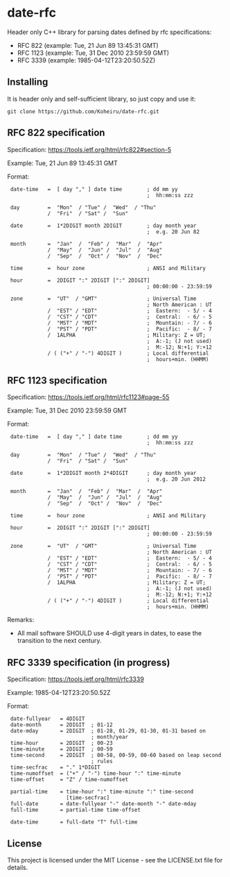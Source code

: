 # date-rfc
Header only C++ library for parsing dates defined by rfc specifications:
 - RFC 822 (example: Tue, 21 Jun 89 13:45:31 GMT)
 - RFC 1123 (example: Tue, 31 Dec 2010 23:59:59 GMT)
 - RFC 3339 (example: 1985-04-12T23:20:50.52Z)

## Installing
It is header only and self-sufficient library, so just copy and use it:
```
git clone https://github.com/Koheiru/date-rfc.git
```

## RFC 822 specification
Specification: https://tools.ietf.org/html/rfc822#section-5

Example: Tue, 21 Jun 89 13:45:31 GMT

Format:

     date-time   =  [ day "," ] date time        ; dd mm yy
                                                 ;  hh:mm:ss zzz
     
     day         =  "Mon"  / "Tue" /  "Wed"  / "Thu"
                 /  "Fri"  / "Sat" /  "Sun"
     
     date        =  1*2DIGIT month 2DIGIT        ; day month year
                                                 ;  e.g. 20 Jun 82
     
     month       =  "Jan"  /  "Feb" /  "Mar"  /  "Apr"
                 /  "May"  /  "Jun" /  "Jul"  /  "Aug"
                 /  "Sep"  /  "Oct" /  "Nov"  /  "Dec"
     
     time        =  hour zone                    ; ANSI and Military
     
     hour        =  2DIGIT ":" 2DIGIT [":" 2DIGIT]
                                                 ; 00:00:00 - 23:59:59
     
     zone        =  "UT"  / "GMT"                ; Universal Time
                                                 ; North American : UT
                 /  "EST" / "EDT"                ;  Eastern:  - 5/ - 4
                 /  "CST" / "CDT"                ;  Central:  - 6/ - 5
                 /  "MST" / "MDT"                ;  Mountain: - 7/ - 6
                 /  "PST" / "PDT"                ;  Pacific:  - 8/ - 7
                 /  1ALPHA                       ; Military: Z = UT;
                                                 ;  A:-1; (J not used)
                                                 ;  M:-12; N:+1; Y:+12
                 / ( ("+" / "-") 4DIGIT )        ; Local differential
                                                 ;  hours+min. (HHMM)

## RFC 1123 specification
Specification: https://tools.ietf.org/html/rfc1123#page-55

Example: Tue, 31 Dec 2010 23:59:59 GMT

Format:

     date-time   =  [ day "," ] date time        ; dd mm yy
                                                 ;  hh:mm:ss zzz
     
     day         =  "Mon"  / "Tue" /  "Wed"  / "Thu"
                 /  "Fri"  / "Sat" /  "Sun"
     
     date        =  1*2DIGIT month 2*4DIGIT      ; day month year
                                                 ;  e.g. 20 Jun 2012
     
     month       =  "Jan"  /  "Feb" /  "Mar"  /  "Apr"
                 /  "May"  /  "Jun" /  "Jul"  /  "Aug"
                 /  "Sep"  /  "Oct" /  "Nov"  /  "Dec"
     
     time        =  hour zone                    ; ANSI and Military
     
     hour        =  2DIGIT ":" 2DIGIT [":" 2DIGIT]
                                                 ; 00:00:00 - 23:59:59
     
     zone        =  "UT"  / "GMT"                ; Universal Time
                                                 ; North American : UT
                 /  "EST" / "EDT"                ;  Eastern:  - 5/ - 4
                 /  "CST" / "CDT"                ;  Central:  - 6/ - 5
                 /  "MST" / "MDT"                ;  Mountain: - 7/ - 6
                 /  "PST" / "PDT"                ;  Pacific:  - 8/ - 7
                 /  1ALPHA                       ; Military: Z = UT;
                                                 ;  A:-1; (J not used)
                                                 ;  M:-12; N:+1; Y:+12
                 / ( ("+" / "-") 4DIGIT )        ; Local differential
                                                 ;  hours+min. (HHMM)

Remarks:
 - All mail software SHOULD use 4-digit years in dates, to ease the transition to the next century.

## RFC 3339 specification (in progress)
Specification: https://tools.ietf.org/html/rfc3339

Example: 1985-04-12T23:20:50.52Z

Format:

     date-fullyear   = 4DIGIT
     date-month      = 2DIGIT  ; 01-12
     date-mday       = 2DIGIT  ; 01-28, 01-29, 01-30, 01-31 based on
                               ; month/year
     time-hour       = 2DIGIT  ; 00-23
     time-minute     = 2DIGIT  ; 00-59
     time-second     = 2DIGIT  ; 00-58, 00-59, 00-60 based on leap second
                               ; rules
     time-secfrac    = "." 1*DIGIT
     time-numoffset  = ("+" / "-") time-hour ":" time-minute
     time-offset     = "Z" / time-numoffset

     partial-time    = time-hour ":" time-minute ":" time-second
                       [time-secfrac]
     full-date       = date-fullyear "-" date-month "-" date-mday
     full-time       = partial-time time-offset

     date-time       = full-date "T" full-time



## License
This project is licensed under the MIT License - see the LICENSE.txt file for details.